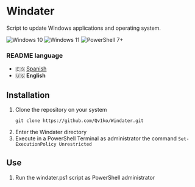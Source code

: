 # Windater
Script to update Windows applications and operating system.

![Windows 10](https://img.shields.io/badge/Windows-10-3AADEF?style=flat-square&logo=windows&logoColor=white)
![Windows 11](https://img.shields.io/badge/Windows-11-2C74D4?style=flat-square&logo=windows&logoColor=white)
![PowerShell 7+](https://img.shields.io/badge/PowerShell-7+-131E2A?style=flat-square&logo=powershell&logoColor=white)

### README language
* 🇪🇸 [Spanish](./README-es.md)
* 🇺🇸 **English**

## Installation
1. Clone the repository on your system
    ```shell
    git clone https://github.com/Qv1ko/Windater.git
    ```
2. Enter the Windater directory
3. Execute in a PowerShell Terminal as administrator the command `Set-ExecutionPolicy Unrestricted`

## Use
1. Run the windater.ps1 script as PowerShell administrator